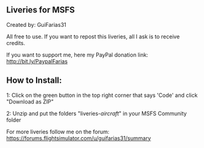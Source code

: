 ## Liveries for MSFS ##

Created by: GuiFarias31

All free to use. If you want to repost this liveries, all I ask is to receive credits.

If you want to support me, here my PayPal donation link: http://bit.ly/PaypalFarias

## How to Install: ## 

1: Click on the green button in the top right corner that says 'Code' and click "Download as ZIP"

2: Unzip and put the folders "liveries-*aircraft*" in your MSFS Community folder

For more liveries follow me on the forum: https://forums.flightsimulator.com/u/guifarias31/summary
